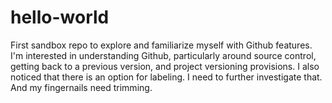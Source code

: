 # hello-world
First sandbox repo to explore and familiarize myself with Github features.
I'm interested in understanding Github, particularly around source control, getting back to a previous version, and project versioning provisions.
I also noticed that there is an option for labeling. I need to further investigate that.
And my fingernails need trimming.
